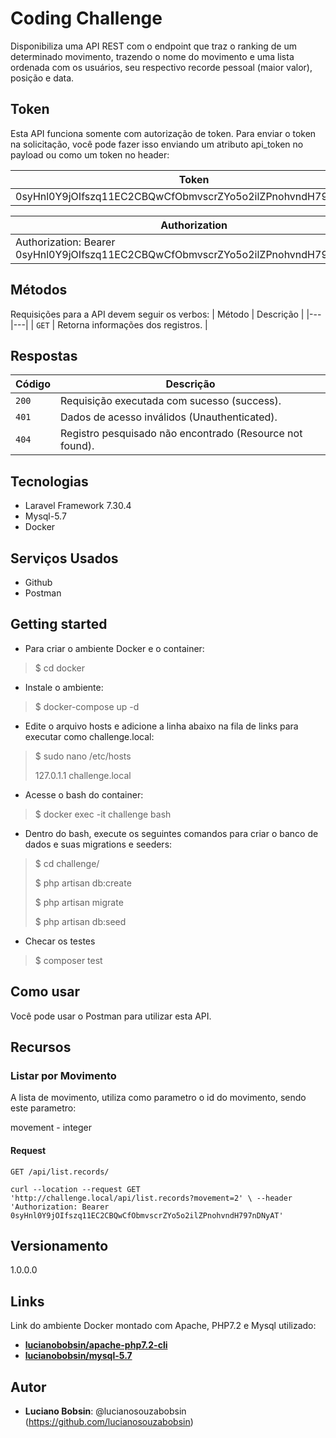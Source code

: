 # Coding Challenge

Disponibiliza uma API REST com o endpoint que traz o ranking de um determinado movimento, trazendo o nome do movimento e uma lista ordenada com os usuários, seu respectivo recorde pessoal (maior valor), posição e data.

## Token

Esta API funciona somente com autorização de token. Para enviar o token na solicitação, você pode fazer isso enviando um atributo api_token no payload ou como um token no header:

| Token |
|---|
| 0syHnl0Y9jOIfszq11EC2CBQwCfObmvscrZYo5o2ilZPnohvndH797nDNyAT |

| Authorization |
|---|
| Authorization: Bearer 0syHnl0Y9jOIfszq11EC2CBQwCfObmvscrZYo5o2ilZPnohvndH797nDNyAT |

## Métodos
Requisições para a API devem seguir os verbos:
| Método | Descrição |
|---|---|
| `GET` | Retorna informações dos registros. |

## Respostas

| Código | Descrição |
|---|---|
| `200` | Requisição executada com sucesso (success).|
| `401` | Dados de acesso inválidos (Unauthenticated).|
| `404` | Registro pesquisado não encontrado (Resource not found).|


## Tecnologias

* Laravel Framework 7.30.4
* Mysql-5.7
* Docker

## Serviços Usados

* Github
* Postman

## Getting started

* Para criar o ambiente Docker e o container:
>    $ cd docker
* Instale o ambiente:
>    $ docker-compose up -d
* Edite o arquivo hosts e adicione a linha abaixo na fila de links para executar como challenge.local:
>    $ sudo nano /etc/hosts
>
>    127.0.1.1       challenge.local
* Acesse o bash do container:
>    $ docker exec -it challenge bash
* Dentro do bash, execute os seguintes comandos para criar o banco de dados e suas migrations e seeders:
>
>    $ cd challenge/
>
>    $ php artisan db:create
>
>	 $ php artisan migrate
>
>	 $ php artisan db:seed
>
* Checar os testes
>    $ composer test

## Como usar

Você pode usar o Postman para utilizar esta API.


## Recursos

### Listar por Movimento

 A lista de movimento, utiliza como parametro o id do movimento, sendo este parametro:

 movement - integer

#### Request

`GET /api/list.records/`

    curl --location --request GET 'http://challenge.local/api/list.records?movement=2' \ --header 'Authorization: Bearer 0syHnl0Y9jOIfszq11EC2CBQwCfObmvscrZYo5o2ilZPnohvndH797nDNyAT'

## Versionamento

1.0.0.0

## Links

Link do ambiente Docker montado com Apache, PHP7.2 e Mysql utilizado:
* [**lucianobobsin/apache-php7.2-cli**](https://hub.docker.com/repository/docker/lucianobobsin/apache-php7.2-cli)
* [**lucianobobsin/mysql-5.7**](https://hub.docker.com/repository/docker/lucianobobsin/mysql-5.7)

## Autor

* **Luciano Bobsin**: @lucianosouzabobsin (https://github.com/lucianosouzabobsin)
